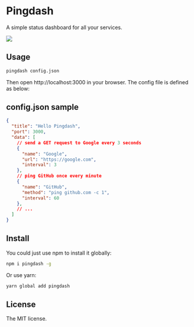# Pingdash
A simple status dashboard for all your services.

![](demo.gif)

## Usage
```bash
pingdash config.json
```

Then open http://localhost:3000 in your browser. The config file is defined as below:

## config.json sample
```json
{
  "title": "Hello Pingdash",
  "port": 3000,
  "data": [
    // send a GET request to Google every 3 seconds
    {
      "name": "Google",
      "url": "https://google.com",
      "interval": 3
    },
    // ping GitHub once every minute
    {
      "name": "GitHub",
      "method": "ping github.com -c 1",
      "interval": 60
    },
    // ...
  ]
}
```

## Install
You could just use npm to install it globally:

```bash
npm i pingdash -g
```

Or use yarn:

```bash
yarn global add pingdash
```

## License
The MIT license.
